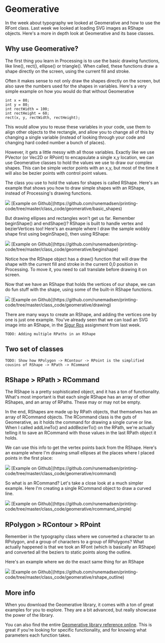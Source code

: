 Geomerative
===========

In the week about typography we looked at Geomerative and how to use the RFont class. Last week we looked at loading SVG images as RShape objects. Here's a more in depth look at Geomerative and its base classes.

Why use Geomerative?
--------------------

The first thing you learn in Processing is to use the basic drawing functions, like line(), rect(), ellipse() or triangle(). When called, these functions draw a shape directly on the screen, using the current fill and stroke.

Often it makes sense to not only draw the shapes directly on the screen, but also save the numbers used for the shapes in variables. Here's a very simple example on how you would do that without Geomerative

	int x = 80;
	int y = 80;
	int rectWidth = 100;
	int rectHeight = 60;
	rect(x, y, rectWidth, rectHeight);

This would allow you to reuse these variables in your code, use them to align other objects to the rectangle, and allow you to change all of this by changing a single variable (instead of looking through your code and changing hard coded number a bunch of places).

However, it gets a little messy with all those variables. Exactly like we use PVector (or Vec2D or RPoint) to encapsulate a single x,y location, we can use Geomerative classes to hold the values we use to draw our complex shapes. This can be simple vector points with an x,y, but most of the time it will also be bezier points with control point values.

The class you use to hold the values for shapes is called RShape. Here's an example that shows you how to draw simple shapes with an RShape, instead of Processing's drawing functions.

<img src="http://runemadsen-2012.s3.amazonaws.com/printing-code-2012/geomerative/basic_shapes_small.jpg" data-slideshow="http://runemadsen-2012.s3.amazonaws.com/printing-code-2012/geomerative/basic_shapes.png" />
[Example on Github](https://github.com/runemadsen/printing-code/tree/master/class_code/geomerative/basic_shapes)

But drawing ellipses and rectangles won't get us far. Remember beginShape() and endShape()? RShape is built to handle vertex and bezierVertices too! Here's an example where I draw the sample wobbly shape first using beginShape(), then using RShape: 

<img src="http://runemadsen-2012.s3.amazonaws.com/printing-code-2012/geomerative/beginshape_small.jpg" data-slideshow="http://runemadsen-2012.s3.amazonaws.com/printing-code-2012/geomerative/beginshape.png" />
[Example on Github](https://github.com/runemadsen/printing-code/tree/master/class_code/geomerative/beginshape)

Notice how the RShape object has a draw() function that will draw the shape with the current fill and stroke in the current 0,0 position in Processing. To move it, you need to call translate before drawing it on screen.

Now that we have an RShape that holds the vertices of our shape, we can do fun stuff with the shape, using some of the built-in RShape functions.

<img src="http://runemadsen-2012.s3.amazonaws.com/printing-code-2012/geomerative/drawing_small.jpg" data-slideshow="http://runemadsen-2012.s3.amazonaws.com/printing-code-2012/geomerative/drawing.png" />
[Example on Github](https://github.com/runemadsen/printing-code/tree/master/class_code/geomerative/drawing)

There are many ways to create an RShape, and adding the vertices one by one is just one example. You've already seen that we can load an SVG image into an RShape, in the [Sigur Ros](https://github.com/runemadsen/printing-code/tree/master/class_code/homework/sigur_ros) assignment from last week.

	TODO: Adding multiple RPaths in an RShape

Two set of classes
------------------

	TODO: Show how RPolygon -> RContour -> RPoint is the simplified cousins of RShape -> RPath -> RCommand 


RShape > RPath > RCommand
-------------------------

The RShape is a pretty sophisticated object, and it has a ton of functionality. What's most important is that each single RShape has  an array of other RShapes, and an array of RPaths. These may or may not be empty.

In the end, RShapes are made up by RPath objects, that themselves has an array of RCommand objects. The RCommand class is the guts of Geomerative, as it holds the command for drawing a single curve or line. When I called addLineTo() and addBezierTo() on the RPath, we're actually telling it to save an RCommand with those values in the last RPath object it holds.

We can use this info to get the vertex points back from the RShape. Here's an example where I'm drawing small ellipses at the places where I placed points in the first place:

<img src="http://runemadsen-2012.s3.amazonaws.com/printing-code-2012/geomerative/rcommand_small.jpg" data-slideshow="http://runemadsen-2012.s3.amazonaws.com/printing-code-2012/geomerative/rcommand.png" />
[Example on Github](https://github.com/runemadsen/printing-code/tree/master/class_code/geomerative/rcommand)

So what is an RCommand? Let's take a close look at a much simpler example. Here I'm creating a single RCommand object to draw a curved line.

<img src="http://runemadsen-2012.s3.amazonaws.com/printing-code-2012/geomerative/rcommand_simple_small.jpg" data-slideshow="http://runemadsen-2012.s3.amazonaws.com/printing-code-2012/geomerative/rcommand_simple.png" />
[Example on Github](https://github.com/runemadsen/printing-code/tree/master/class_code/geomerative/rcommand_simple)


RPolygon > RContour > RPoint
----------------------------

Remember in the typography class where we converted a character to an RPolygon, and a group of characters to a group of RPolygons? What actually happened is that we took an RFont (which is basically an RShape) and converted all the beziers to static points along the outline.

Here's an example where we do the exact same thing for an RShape 

<img src="http://runemadsen-2012.s3.amazonaws.com/printing-code-2012/geomerative/rshape_outline_small.jpg" data-slideshow="http://runemadsen-2012.s3.amazonaws.com/printing-code-2012/geomerative/rshape_outline.png" />
[Example on Github](https://github.com/runemadsen/printing-code/tree/master/class_code/geomerative/rshape_outline)


More info
---------

When you download the Geomerative library, it comes with a ton of great examples for you to explore. They are a bit advanced, but really showcase the power of the library.

You can also find the entire [Geomerative library reference online](http://www.ricardmarxer.com/geomerative/documentation/index.html). This is great if you're looking for specific functionality, and for knowing what parameters each function takes.